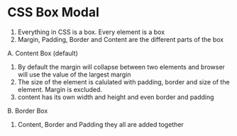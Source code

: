 # CSS Box Modal

1. Everything in CSS is a box. Every element is a box
2. Margin, Padding, Border and Content are the different parts of the box

A. Content Box (default)

1. By default the margin will collapse between two elements and browser will use the value of the largest margin
2. The size of the element is calulated with padding, border and size of the element. Margin is excluded.
3. content has its own width and height and even border and padding

B. Border Box

1. Content, Border and Padding they all are added together
